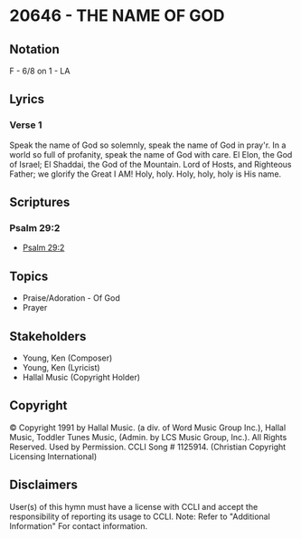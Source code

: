 # 20646 - THE NAME OF GOD

## Notation

F - 6/8 on 1 - LA

## Lyrics

### Verse 1

Speak the name of God so solemnly, speak the name of God in pray'r. In a world so full of profanity, speak the name of God with care. El Elon, the God of Israel; El Shaddai, the God of the Mountain. Lord of Hosts, and Righteous Father; we glorify the Great I AM! Holy, holy. Holy, holy, holy is His name.


## Scriptures

### Psalm 29:2

- [Psalm 29:2](https://www.biblegateway.com/passage/?search=Psalm%2029%3A2)


## Topics

- Praise/Adoration - Of God
- Prayer

## Stakeholders

- Young, Ken (Composer)
- Young, Ken (Lyricist)
- Hallal Music (Copyright Holder)

## Copyright

© Copyright 1991 by Hallal Music. (a div. of Word Music Group Inc.), Hallal Music, Toddler Tunes Music, (Admin. by LCS Music Group, Inc.). All Rights Reserved. Used by Permission. CCLI Song # 1125914.
(Christian Copyright Licensing International)

## Disclaimers

User(s) of this hymn must have a license with CCLI and accept the responsibility of reporting its usage to CCLI.
Note: Refer to "Additional Information" For contact information.

